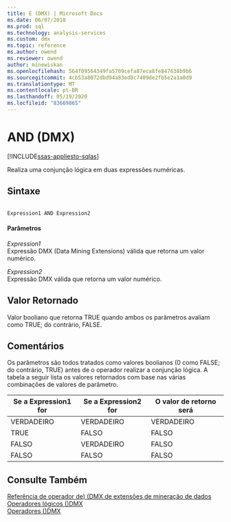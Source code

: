 ```yaml
---
title: E (DMX) | Microsoft Docs
ms.date: 06/07/2018
ms.prod: sql
ms.technology: analysis-services
ms.custom: dmx
ms.topic: reference
ms.author: owend
ms.reviewer: owend
author: minewiskan
ms.openlocfilehash: 564f09564349fa5709cefa87eca8fe847638b9b6
ms.sourcegitcommit: 4cb53a8072dbd94a83ed8c7409de2fb5e2a1a0d9
ms.translationtype: MT
ms.contentlocale: pt-BR
ms.lasthandoff: 05/19/2020
ms.locfileid: "83669865"
---
```

# <a name="and-dmx"></a>AND (DMX)
[!INCLUDE[ssas-appliesto-sqlas](../includes/ssas-appliesto-sqlas.md)]

  Realiza uma conjunção lógica em duas expressões numéricas.  
  
## <a name="syntax"></a>Sintaxe  
  
```  
  
Expression1 AND Expression2  
```  
  
#### <a name="parameters"></a>Parâmetros  
 *Expression1*  
 Expressão DMX (Data Mining Extensions) válida que retorna um valor numérico.  
  
 *Expression2*  
 Expressão DMX válida que retorna um valor numérico.  
  
## <a name="return-value"></a>Valor Retornado  
 Valor booliano que retorna TRUE quando ambos os parâmetros avaliam como TRUE; do contrário, FALSE.  
  
## <a name="remarks"></a>Comentários  
 Os parâmetros são todos tratados como valores boolianos (0 como FALSE; do contrário, TRUE) antes de o operador realizar a conjunção lógica. A tabela a seguir lista os valores retornados com base nas várias combinações de valores de parâmetro.  
  
|Se a Expression1 for|Se a Expression2 for|O valor de retorno será|  
|-----------------------|-----------------------|---------------------|  
|VERDADEIRO|VERDADEIRO|VERDADEIRO|  
|TRUE|FALSO|FALSO|  
|FALSO|VERDADEIRO|FALSO|  
|FALSO|FALSO|FALSO|  
  
## <a name="see-also"></a>Consulte Também  
 [Referência de operador de&#41; &#40;DMX de extensões de mineração de dados](../dmx/data-mining-extensions-dmx-operator-reference.md)   
 [Operadores lógicos &#40;&#41;DMX](../dmx/operators-logical.md)   
 [Operadores &#40;&#41;DMX](../dmx/operators-dmx.md)  
  
  
